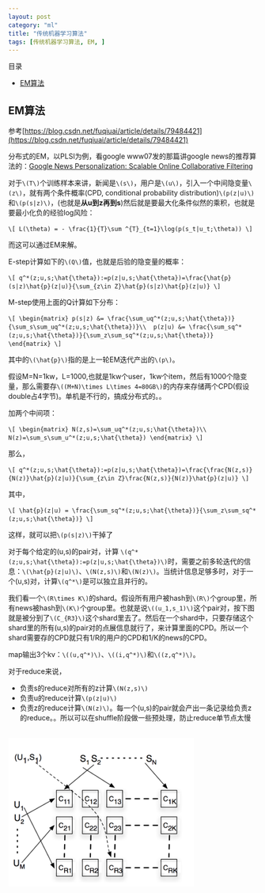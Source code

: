 ```yaml
---
layout: post
category: "ml"
title: "传统机器学习算法"
tags: [传统机器学习算法, EM, ]
---
```


目录

<!-- TOC -->

- [EM算法](#em%e7%ae%97%e6%b3%95)

<!-- /TOC -->

## EM算法

参考[https://blog.csdn.net/fuqiuai/article/details/79484421](https://blog.csdn.net/fuqiuai/article/details/79484421)

分布式的EM，以PLSI为例，看google www07发的那篇讲google news的推荐算法的：[Google News Personalization: Scalable Online Collaborative Filtering](https://www2007.org/papers/paper570.pdf)

对于`\(T\)`个训练样本来讲，新闻是`\(s\)`，用户是`\(u\)`，引入一个中间隐变量`\(z\)`，就有两个条件概率(CPD, conditional probability distribution)`\(p(z|u)\)`和`\(p(s|z)\)`，(也就是**从u到z再到s**)然后就是要最大化条件似然的乘积，也就是要最小化负的经验log风险：

`\[
L(\theta) = - \frac{1}{T}\sum ^{T}_{t=1}\log(p(s_t|u_t;\theta))
\]`

而这可以通过EM来解。

E-step计算如下的`\(Q\)`值，也就是后验的隐变量的概率：

`\[
q^*(z;u,s;\hat{\theta}):=p(z|u,s;\hat{\theta})=\frac{\hat{p}(s|z)\hat{p}(z|u)}{\sum_{z\in Z}\hat{p}(s|z)\hat{p}(z|u)}
\]`

M-step使用上面的Q计算如下分布：

`\[
\begin{matrix}
p(s|z) &= \frac{\sum_uq^*(z;u,s;\hat{\theta})}{\sum_s\sum_uq^*(z;u,s;\hat{\theta})}\\ 
p(z|u) &= \frac{\sum_sq^*(z;u,s;\hat{\theta})}{\sum_z\sum_sq^*(z;u,s;\hat{\theta})}
\end{matrix}
\]`

其中的`\(\hat{p}\)`指的是上一轮EM迭代产出的`\(p\)`。

假设M=N=1kw，L=1000,也就是1kw个user，1kw个item，然后有1000个隐变量，那么需要存`\((M+N)\times L\times 4=80GB\)`的内存来存储两个CPD(假设double占4字节)。单机是不行的，搞成分布式的。。

加两个中间项：

`\[
\begin{matrix}
N(z,s)=\sum_uq^*(z;u,s;\hat{\theta})\\
N(z)=\sum_s\sum_u^*(z;u,s;\hat{\theta})
\end{matrix}
\]`

那么，

`\[
q^*(z;u,s;\hat{\theta}):=p(z|u,s;\hat{\theta})=\frac{\frac{N(z,s)}{N(z)}\hat{p}(z|u)}{\sum_{z\in Z}\frac{N(z,s)}{N(z)}\hat{p}(z|u)}
\]`

其中，

`\[
\hat{p}(z|u) = \frac{\sum_sq^*(z;u,s;\hat{\theta})}{\sum_z\sum_sq^*(z;u,s;\hat{\theta})}
\]`

这样，就可以把`\(p(s|z)\)`干掉了

对于每个给定的(u,s)的pair对，计算 `\(q^*(z;u,s;\hat{\theta}):=p(z|u,s;\hat{\theta})\)`时，需要之前多轮迭代的信息：`\(\hat{p}(z|u)\)`、`\(N(z,s)\)`和`\(N(z)\)`。当统计信息足够多时，对于一个(u,s)对，计算`\(q^*\)`是可以独立且并行的。

我们看一个`\(R\times K\)`的shard。假设所有用户被hash到`\(R\)`个group里，所有news被hash到`\(K\)`个group里。也就是说`\((u_1,s_1)\)`这个pair对，按下图就是被分到了`\(C_{R3}\)`这个shard里去了。然后在一个shard中，只要存储这个shard里的所有(u,s)的pair对的点展信息就行了，来计算里面的CPD。所以一个shard需要存的CPD就只有1/R的用户的CPD和1/K的news的CPD。

map输出3个kv：`\((u,q^*)\)`、`\((i,q^*)\)`和`\((z,q^*)\)`。

对于reduce来说，

+ 负责s的reduce对所有的z计算`\(N(z,s)\)`
+ 负责u的reduce计算`\(p(z|u)\)`
+ 负责z的reduce计算`\(N(z)\)`。每一个(u,s)的pair就会产出一条记录给负责z的reduce。。所以可以在shuffle阶段做一些预处理，防止reduce单节点太慢

<html>
<br/>
<img src='../assets/google-news-rec-em-plsi-mr.png' style='max-height: 300px'/>
<br/>
</html>
